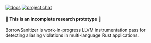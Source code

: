 [![docs](https://github.com/borrow-sanitizer/docs/actions/workflows/docs.yml/badge.svg)](https://github.com/borrow-sanitizer/docs/actions/workflows/docs.yml) [![project chat](https://img.shields.io/badge/zulip-join_chat-brightgreen.svg)](https://bsan.zulipchat.com/)
#### 🚧 This is an incomplete research prototype 🚧 

BorrowSanitizer is work-in-progress LLVM instrumentation pass for detecting aliasing violations in multi-language Rust applications.
